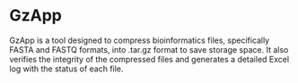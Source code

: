 # GzApp
GzApp is a tool designed to compress bioinformatics files, specifically FASTA and FASTQ formats, into .tar.gz format to save storage space. It also verifies the integrity of the compressed files and generates a detailed Excel log with the status of each file.
